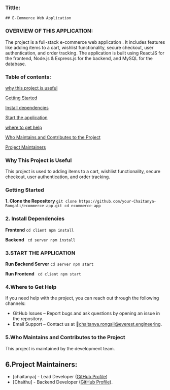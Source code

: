 ### Tittle:
    ## E-Commerce Web Application
### OVERVIEW OF THIS APPLICATION:
The project is a full-stack e-commerce web application .
It includes features like adding items to a cart, wishlist functionality, secure checkout, user authentication, and order tracking.
The application is built using ReactJS for the frontend, Node.js & Express.js for the backend, and MySQL for the database.
### Table of contents:
[why this project is useful](#why-this-project-is-useful)

[Getting Started](#getting-started)

[Install dependencies](#2-install-dependencies)

[Start the application](#3start-the-application)

[where to get help](#4where-to-get-help)

[Who Maintains and Contributes to the Project](#5who-maintains-and-contributes-to-the-project)

[Project Maintainers](#6project-maintainers)


 ### Why This Project is Useful
This project is used to adding items to a cart, wishlist functionality, secure checkout, user authentication, and order tracking.

### Getting Started
 **1. Clone the Repository**
`
git clone https://github.com/your-Chaitanya-Rongali/ecommerce-app.git
cd ecommerce-app
`

### 2. Install Dependencies
**Frontend**
`
cd client
npm install
`  

 **Backend**
`
cd server
npm install`

### 3.START THE APPLICATION
**Run Backend Server**
`
cd server
npm start
` 

 **Run Frontend**
`
cd client
npm start`  

### 4.Where to Get Help
If you need help with the project, you can reach out through the following channels:
- GitHub Issues – Report bugs and ask questions by opening an issue in the repository.
- Email Support – Contact us at 📧chaitanya.rongali@everest.engineering.
### 5.Who Maintains and Contributes to the Project
This project is maintained by the  development team.
## 6.Project Maintainers:
- [chaitanya] - Lead Developer ([GitHub Profile](https://github.com/chaitanya-rongali))
- [Chaithu] - Backend Developer ([GitHub Profile](https://github.com/chaithu)).